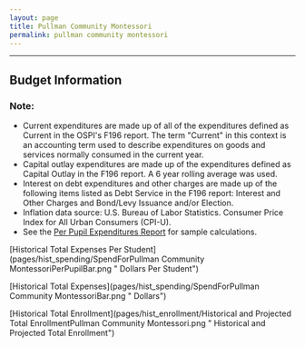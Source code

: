 ```yaml
---
layout: page
title: Pullman Community Montessori
permalink: pullman community montessori
---
```




___

## Budget Information
### Note:
- Current expenditures are made up of all of the expenditures defined as Current in the OSPI's F196 report. The term "Current" in this context is an accounting term used to describe expenditures on goods and services normally consumed in the current year.
- Capital outlay expenditures are made up of the expenditures defined as Capital Outlay in the F196 report. A 6 year rolling average was used.
- Interest on debt expenditures and other charges are made up of the following items listed as Debt Service in the F196 report: Interest and Other Charges and Bond/Levy Issuance and/or Election.
- Inflation data source: U.S. Bureau of Labor Statistics. Consumer Price Index for All Urban Consumers (CPI-U).
- See the [Per Pupil Expenditures Report](report_expenditures) for sample calculations.

[Historical Total Expenses Per Student](pages/hist_spending/SpendForPullman Community MontessoriPerPupilBar.png " Dollars Per Student")

[Historical Total Expenses](pages/hist_spending/SpendForPullman Community MontessoriBar.png " Dollars")

[Historical Total Enrollment](pages/hist_enrollment/Historical and Projected Total EnrollmentPullman Community Montessori.png " Historical and Projected Total Enrollment")

